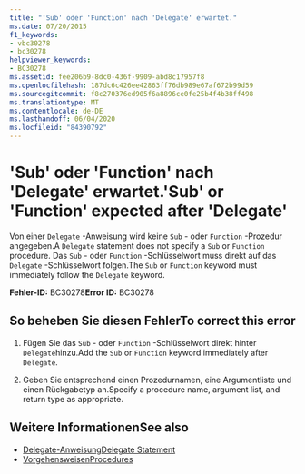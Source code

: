 ```yaml
---
title: "'Sub' oder 'Function' nach 'Delegate' erwartet."
ms.date: 07/20/2015
f1_keywords:
- vbc30278
- bc30278
helpviewer_keywords:
- BC30278
ms.assetid: fee206b9-8dc0-436f-9909-abd8c17957f8
ms.openlocfilehash: 187dc6c426ee42863ff76db989e67af672b99d59
ms.sourcegitcommit: f8c270376ed905f6a8896ce0fe25b4f4b38ff498
ms.translationtype: MT
ms.contentlocale: de-DE
ms.lasthandoff: 06/04/2020
ms.locfileid: "84390792"
---
```

# <a name="sub-or-function-expected-after-delegate"></a><span data-ttu-id="73ca4-102">'Sub' oder 'Function' nach 'Delegate' erwartet.</span><span class="sxs-lookup"><span data-stu-id="73ca4-102">'Sub' or 'Function' expected after 'Delegate'</span></span>
<span data-ttu-id="73ca4-103">Von einer `Delegate` -Anweisung wird keine `Sub` - oder `Function` -Prozedur angegeben.</span><span class="sxs-lookup"><span data-stu-id="73ca4-103">A `Delegate` statement does not specify a `Sub` or `Function` procedure.</span></span> <span data-ttu-id="73ca4-104">Das `Sub` - oder `Function` -Schlüsselwort muss direkt auf das `Delegate` -Schlüsselwort folgen.</span><span class="sxs-lookup"><span data-stu-id="73ca4-104">The `Sub` or `Function` keyword must immediately follow the `Delegate` keyword.</span></span>  
  
 <span data-ttu-id="73ca4-105">**Fehler-ID:** BC30278</span><span class="sxs-lookup"><span data-stu-id="73ca4-105">**Error ID:** BC30278</span></span>  
  
## <a name="to-correct-this-error"></a><span data-ttu-id="73ca4-106">So beheben Sie diesen Fehler</span><span class="sxs-lookup"><span data-stu-id="73ca4-106">To correct this error</span></span>  
  
1. <span data-ttu-id="73ca4-107">Fügen Sie das `Sub` - oder `Function` -Schlüsselwort direkt hinter `Delegate`hinzu.</span><span class="sxs-lookup"><span data-stu-id="73ca4-107">Add the `Sub` or `Function` keyword immediately after `Delegate`.</span></span>  
  
2. <span data-ttu-id="73ca4-108">Geben Sie entsprechend einen Prozedurnamen, eine Argumentliste und einen Rückgabetyp an.</span><span class="sxs-lookup"><span data-stu-id="73ca4-108">Specify a procedure name, argument list, and return type as appropriate.</span></span>  
  
## <a name="see-also"></a><span data-ttu-id="73ca4-109">Weitere Informationen</span><span class="sxs-lookup"><span data-stu-id="73ca4-109">See also</span></span>

- [<span data-ttu-id="73ca4-110">Delegate-Anweisung</span><span class="sxs-lookup"><span data-stu-id="73ca4-110">Delegate Statement</span></span>](../language-reference/statements/delegate-statement.md)
- [<span data-ttu-id="73ca4-111">Vorgehensweisen</span><span class="sxs-lookup"><span data-stu-id="73ca4-111">Procedures</span></span>](../programming-guide/language-features/procedures/index.md)
